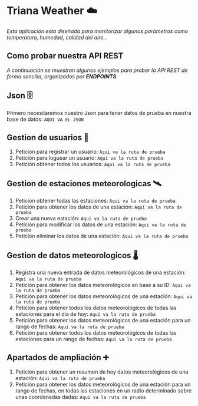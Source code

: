 # **Triana Weather** ☁️
_Esta aplicación esta diseñada para monitorizar algunos parámetros como temperatura, humedad, calidad del aire..._

## **Como probar nuestra API REST** ##
_A continuación se muestran algunos ejemplos para probar la API REST de forma sencilla, organizados por **ENDPOINTS**._

## Json 🗄️
Primero necesitaremos nuestro Json para tener datos de prueba en nuestra base de datos:
``` AQUI VA EL JSON ``` 

## Gestion de usuarios 👥
1. Petición para registrar un usuario: ``` Aqui va la ruta de prueba ```
2. Petición para loguear un usuario: ``` Aqui va la ruta de prueba ```
3. Petición obtener todos los usuarios: ``` Aqui va la ruta de prueba ```

## Gestion de estaciones meteorologicas 🛰️
1. Petición obtener todas las estaciones: ``` Aqui va la ruta de prueba ```
2. Petición para obtener los datos de una estación: ``` Aqui va la ruta de prueba ```
3. Crear una nueva estación: ``` Aqui va la ruta de prueba ```
4. Petición para modificar los datos de una estación: ``` Aqui va la ruta de prueba ```
5. Petición eliminar los datos de una estación: ``` Aqui va la ruta de prueba ```

## Gestion de datos meteorologicos 🌡️
1. Registra una nueva entrada de datos meteorológicos de una estación: ``` Aqui va la ruta de prueba ```
2. Petición para obtener los datos meteorológicos en base a su ID: ``` Aqui va la ruta de prueba ```
3. Petición para obtener los datos meteorológicos de una estación: ``` Aqui va la ruta de prueba ```
4. Petición para obtener todos los datos meteorológicos de todas las estaciones para el día de hoy: ``` Aqui va la ruta de prueba ```
5. Petición para obtener los datos meteorológicos de una estación para un rango de fechas: ``` Aqui va la ruta de prueba ```
6. Petición para obtener todos los datos meteorológicos de todas las estaciones para un rango de fechas: ``` Aqui va la ruta de prueba ```

## Apartados de ampliación ➕
1. Petición para obtener un resumen de hoy datos meteorológicos de una estación: ``` Aqui va la ruta de prueba ```
2. Petición para obtener los datos meteorológicos de una estación para un rango de fechas, en todas las estaciones en un radio determinado sobre unas coordenadas dadas: ``` Aqui va la ruta de prueba ```



